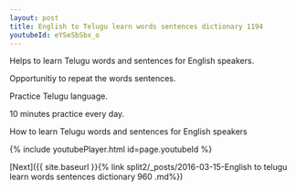 ```yaml
---
layout: post
title: English to Telugu learn words sentences dictionary 1194 
youtubeId: eYSeSbSbx_o
---
```

 
 
Helps to learn Telugu words and sentences for English speakers.

Opportunitiy to repeat the words sentences. 

Practice Telugu language. 
 
10 minutes practice every day. 
 
How to learn Telugu words and sentences for English speakers 
 
{% include youtubePlayer.html id=page.youtubeId %}
 
 
[Next]({{ site.baseurl }}{% link  split2/_posts/2016-03-15-English to telugu learn words sentences dictionary 960 .md%})
 
